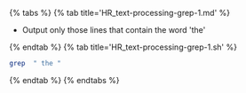 {% tabs %}
{% tab title='HR_text-processing-grep-1.md' %}

* Output only those lines that contain the word 'the'

{% endtab %}
{% tab title='HR_text-processing-grep-1.sh' %}

```sh
grep  " the "
```

{% endtab %}
{% endtabs %}